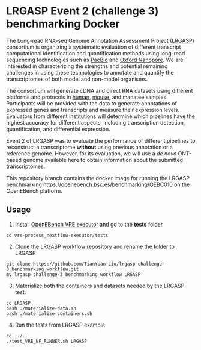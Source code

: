 # LRGASP Event 2 (challenge 3) benchmarking Docker
The Long-read RNA-seq Genome Annotation Assessment Project \([LRGASP](https://www.gencodegenes.org/pages/LRGASP/)\) consortium is organizing a systematic evaluation of different transcript computational identification and quantification methods using long-read sequencing technologies such as [PacBio](https://www.pacb.com/) and [Oxford Nanopore](https://nanoporetech.com/). We are interested in characterizing the strengths and potential remaining challenges in using these technologies to annotate and quantify the transcriptomes of both model and non-model organisms.

The consortium will generate cDNA and direct RNA datasets using different platforms and protocols in [human](https://www.gencodegenes.org/human/), [mouse](https://www.gencodegenes.org/mouse/), and manatee samples. Participants will be provided with the data to generate annotations of expressed genes and transcripts and measure their expression levels. Evaluators from different institutions will determine which pipelines have the highest accuracy for different aspects, including transcription detection, quantification, and differential expression.

Event 2 of LRGASP was to evaluate the performance of different pipelines to reconstruct a transcriptome **without** using previous annotation or a reference genome. However, for its evaluation, we will use a *de novo* ONT-based genome available here to obtain information about the submitted transcriptomes.

This repository branch contains the docker image for running the LRGASP benchmarking https://openebench.bsc.es/benchmarking/OEBC010 on the OpenEBench platform. 

## Usage
1. Install [OpenEBench VRE executor](https://github.com/inab/vre-process_nextflow-executor/blob/master/INSTALL.md) and go to the **tests** folder
```
cd vre-process_nextflow-executor/tests
```

2. Clone the [LRGASP workflow repository](https://github.com/TianYuan-Liu/lrgasp-challenge-3_benchmarking_workflow) and rename the folder to LRGASP
```
git clone https://github.com/TianYuan-Liu/lrgasp-challenge-3_benchmarking_workflow.git
mv lrgasp-challenge-3_benchmarking_workflow LRGASP
```
3. Materialize both the containers and datasets needed by the LRGASP test:
```
cd LRGASP
bash ./materialize-data.sh
bash ./materialize-containers.sh
```
4. Run the tests from LRGASP example
```
cd ../..
./test_VRE_NF_RUNNER.sh LRGASP
```